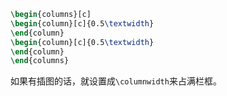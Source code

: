 ```latex
\begin{columns}[c]
\begin{column}[c]{0.5\textwidth}
\end{column}
\begin{column}[c]{0.5\textwidth}
\end{column}
\end{columns}
```

如果有插图的话，就设置成`\columnwidth`来占满栏框。